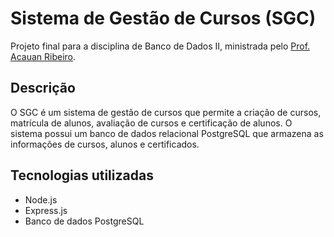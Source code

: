 # Sistema de Gestão de Cursos (SGC)

Projeto final para a disciplina de Banco de Dados II, ministrada pelo [Prof. Acauan Ribeiro](https://github.com/acauanrr).

## Descrição

O SGC é um sistema de gestão de cursos que permite a criação de cursos, matrícula de alunos, avaliação de cursos e certificação de alunos. O sistema possui um banco de dados relacional PostgreSQL que armazena as informações de cursos, alunos e certificados.
## Tecnologias utilizadas

- Node.js
- Express.js
- Banco de dados PostgreSQL


